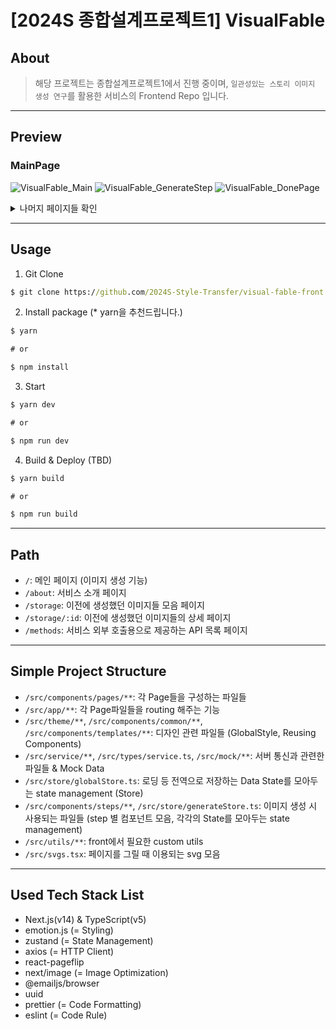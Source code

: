# [2024S 종합설계프로젝트1] VisualFable

## About

> 해당 프로젝트는 종합설계프로젝트1에서 진행 중이며, `일관성있는 스토리 이미지 생성 연구`를 활용한 서비스의 Frontend Repo 입니다.

---

## Preview
### MainPage
![VisualFable_Main](https://github.com/2024S-Style-Transfer/visual-fable-front/assets/55488800/439fa113-e505-4f4b-b1bc-e6a65ac903ba)
![VisualFable_GenerateStep](https://github.com/2024S-Style-Transfer/visual-fable-front/assets/55488800/84ed1369-39e3-4b7c-8ead-74d9b20d4b6e)
![VisualFable_DonePage](https://github.com/2024S-Style-Transfer/visual-fable-front/assets/55488800/2f722c3e-fac2-41c5-8daf-e7b0bf934753)

<details>
<summary>나머지 페이지들 확인</summary>
<div markdown="1">
  <h3>AboutUs Page</h3>
  <img src="https://github.com/2024S-Style-Transfer/visual-fable-front/assets/55488800/7e64b331-b228-4689-9847-df1b4b01b37b" alt="about_us" />
  <h3>Api Docs Page</h3>
  <img src="https://github.com/2024S-Style-Transfer/visual-fable-front/assets/55488800/002b2c4e-719d-4cf8-8589-4d665f43ec5a" alt="api_docs" />
  <h3>Storage Page</h3>
  <img src="https://github.com/2024S-Style-Transfer/visual-fable-front/assets/55488800/9f284d23-4330-4863-8404-0ec4a716f8cd" alt="storage" />
</div>
</details>

---

## Usage

1. Git Clone

```cmd
$ git clone https://github.com/2024S-Style-Transfer/visual-fable-front.git
```

2. Install package (\* yarn을 추천드립니다.)

```cmd
$ yarn

# or

$ npm install
```

3. Start

```cmd
$ yarn dev

# or

$ npm run dev
```

4. Build & Deploy (TBD)

```cmd
$ yarn build

# or

$ npm run build
```

---

## Path

- `/`: 메인 페이지 (이미지 생성 기능)
- `/about`: 서비스 소개 페이지
- `/storage`: 이전에 생성했던 이미지들 모음 페이지
- `/storage/:id`: 이전에 생성했던 이미지들의 상세 페이지
- `/methods`: 서비스 외부 호출용으로 제공하는 API 목록 페이지

---

## Simple Project Structure

- `/src/components/pages/**`: 각 Page들을 구성하는 파일들
- `/src/app/**`: 각 Page파일들을 routing 해주는 기능
- `/src/theme/**`, `/src/components/common/**`, `/src/components/templates/**`: 디자인 관련 파일들 (GlobalStyle, Reusing Components)
- `/src/service/**`, `/src/types/service.ts`, `/src/mock/**`: 서버 통신과 관련한 파일들 & Mock Data
- `/src/store/globalStore.ts`: 로딩 등 전역으로 저장하는 Data State를 모아두는 state management (Store)
- `/src/components/steps/**`, `/src/store/generateStore.ts`: 이미지 생성 시 사용되는 파일들 (step 별 컴포넌트 모음, 각각의 State를 모아두는 state management)
- `/src/utils/**`: front에서 필요한 custom utils
- `/src/svgs.tsx`: 페이지를 그릴 때 이용되는 svg 모음

---

## Used Tech Stack List

- Next.js(v14) & TypeScript(v5)
- emotion.js (= Styling)
- zustand (= State Management)
- axios (= HTTP Client)
- react-pageflip
- next/image (= Image Optimization)
- @emailjs/browser
- uuid
- prettier (= Code Formatting)
- eslint (= Code Rule)
